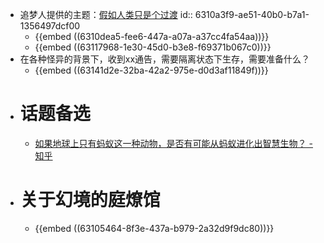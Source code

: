 - 追梦人提供的主题：[假如人类只是个过渡](https://blog.sciencenet.cn/home.php?mod=space&uid=3408518&do=blog&id=1322974)
  id:: 6310a3f9-ae51-40b0-b7a1-1356497dcf00
	- {{embed ((6310dea5-fee6-447a-a07a-a37cc4fa54aa))}}
	- {{embed ((63117968-1e30-45d0-b3e8-f69371b067c0))}}
- 在各种怪异的背景下，收到xx通告，需要隔离状态下生存，需要准备什么？
	- {{embed ((63141d2e-32ba-42a2-975e-d0d3af11849f))}}
- # 话题备选
	- [如果地球上只有蚂蚁这一种动物，是否有可能从蚂蚁进化出智慧生物？ - 知乎](https://www.zhihu.com/question/551632432)
- # 关于幻境的庭燎馆
	- {{embed ((63105464-8f3e-437a-b979-2a32d9f9dc80))}}